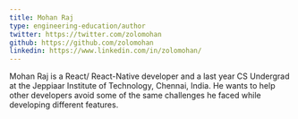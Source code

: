 ```yaml
---
title: Mohan Raj
type: engineering-education/author
twitter: https://twitter.com/zolomohan
github: https://github.com/zolomohan
linkedin: https://www.linkedin.com/in/zolomohan/
---
```

Mohan Raj is a React/ React-Native developer and a last year CS Undergrad at the Jeppiaar Institute of Technology, Chennai, India. He wants to help other developers avoid some of the same challenges he faced while developing different features.
